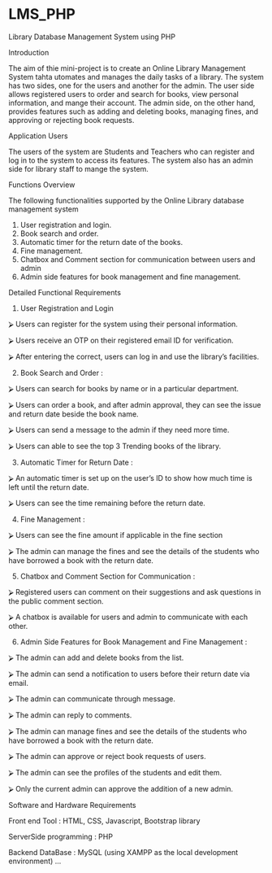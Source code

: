 # LMS_PHP
Library Database Management System using PHP

Introduction

The aim of thie mini-project is to create an Online Library Management System tahta utomates  and manages the daily tasks of a library. The system has two sides, one for the users and another  for the admin. The user side allows registered users to order and search for books, view personal  information, and mange their account. The admin side, on the other hand, provides features such  as adding and deleting books, managing fines, and approving or rejecting book requests. 

Application Users

The users of the system are Students and Teachers who can register and log in to the system to  access its features. The system also has an admin side for library staff to mange the system. 

Functions Overview 

The following functionalities supported by the Online Library database management system 

1. User registration and login. 
2. Book search and order. 
3. Automatic timer for the return date of the books. 
4. Fine management. 
5. Chatbox and Comment section for communication between users and admin
6. Admin side features for book management and fine management. 

Detailed Functional Requirements

1. User Registration and Login 
   
⮚ Users can register for the system using their personal information.
 
⮚ Users receive an OTP on their registered email ID for verification. 

⮚ After entering the correct, users can log in and use the library’s facilities. 

2. Book Search and Order :
   
⮚ Users can search for books by name or in a particular department. 

⮚ Users can order a book, and after admin approval, they can see the issue and return date  beside the book name.

⮚ Users can send a message to the admin if they need more time. 

⮚ Users can able to see the top 3 Trending books of the library. 

3. Automatic Timer for Return Date :
   
⮚ An automatic timer is set up on the user’s ID to show how much time is left until the  return date. 

⮚ Users can see the time remaining before the return date. 

4. Fine Management :
   
⮚ Users can see the fine amount if applicable in the fine section

⮚ The admin can manage the fines and see the details of the students who have borrowed a book with the return date. 

5. Chatbox and Comment Section for Communication :
   
⮚ Registered users can comment on their suggestions and ask questions in the public  comment section. 

⮚ A chatbox is available for users and admin to communicate with each other. 

6. Admin Side Features for Book Management and Fine Management :
   
⮚ The admin can add and delete books from the list. 

⮚ The admin can send a notification to users before their return date via email.

⮚ The admin can communicate through message.

⮚ The admin can reply to comments. 

⮚ The admin can manage fines and see the details of the students who have borrowed a  book with the return date. 

⮚ The admin can approve or reject book requests of users. 

⮚ The admin can see the profiles of the students and edit them. 

⮚ Only the current admin can approve the addition of a new admin. 

Software and Hardware Requirements

Front end Tool : HTML, CSS, Javascript, Bootstrap library 

ServerSide programming : PHP 

Backend DataBase : MySQL (using XAMPP as the local development environment) ...

